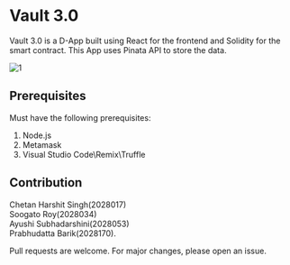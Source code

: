 # Vault 3.0

Vault 3.0 is a D-App built using React for the frontend and Solidity for the smart contract. This App uses Pinata API to store the data. 


![1](https://user-images.githubusercontent.com/86204980/236326428-48f914cc-975a-4aa9-b663-04b65cdf5527.jpg)


## Prerequisites
Must have the following prerequisites:  
 1. Node.js  
 2. Metamask  
 3. Visual Studio Code\Remix\Truffle   


## Contribution
Chetan Harshit Singh(2028017)  
Soogato Roy(2028034)  
Ayushi Subhadarshini(2028053)  
Prabhudatta Barik(2028170).

Pull requests are welcome. For major changes, please open an issue.

